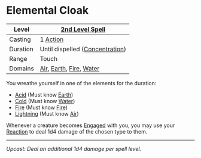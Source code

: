 # Elemental Cloak

| Level    | [2nd Level Spell](2nd%20Level%20Spells.md)                                                                                                                   |
| -------- | ------------------------------------------------------------------------------------------------------------------------------------------------------------ |
| Casting  | 1 [Action](../../../../Game%20Procedures/Core%20Procedures/Action.md)                                                                                        |
| Duration | Until dispelled ([Concentration](../../Concentration.md))                                                                                                    |
| Range    | Touch                                                                                                                                                        |
| Domains  | [Air](../../Spell%20Domains/Air.md), [Earth](../../Spell%20Domains/Earth.md), [Fire](../../Spell%20Domains/Fire.md), [Water](../../Spell%20Domains/Water.md) |

You wreathe yourself in one of the elements for the duration:

- [Acid](../../../../Game%20Procedures/Combat/Damage%20Types/Acid.md) (Must know [Earth](../../Spell%20Domains/Earth.md))
- [Cold](../../../../Game%20Procedures/Combat/Damage%20Types/Cold.md) (Must know [Water](../../Spell%20Domains/Water.md))
- [Fire](../../../../Game%20Procedures/Combat/Damage%20Types/Fire.md) (Must know [Fire](../../Spell%20Domains/Fire.md))
- [Lightning](../../../../Game%20Procedures/Combat/Damage%20Types/Lightning.md) (Must know [Air](../../Spell%20Domains/Air.md))

Whenever a creature becomes [Engaged](../../../../Game%20Procedures/Conditions/Engaged.md) with you, you may use your [Reaction](../../../../Game%20Procedures/Combat/Reaction.md) to deal 1d4 damage of the chosen type to them.

---
*Upcast: Deal an additional 1d4 damage per spell level.*
